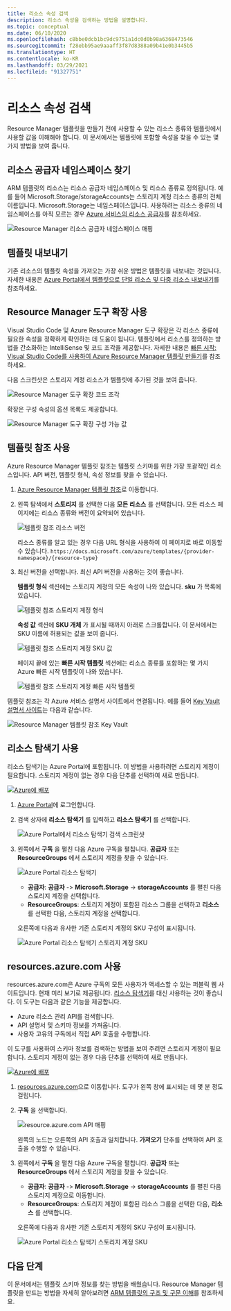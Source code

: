 ```yaml
---
title: 리소스 속성 검색
description: 리소스 속성을 검색하는 방법을 설명합니다.
ms.topic: conceptual
ms.date: 06/10/2020
ms.openlocfilehash: c8bbe0dcb1bc9dc9751a1dc0d0b98a6368473546
ms.sourcegitcommit: f28ebb95ae9aaaff3f87d8388a09b41e0b3445b5
ms.translationtype: HT
ms.contentlocale: ko-KR
ms.lasthandoff: 03/29/2021
ms.locfileid: "91327751"
---
```

# <a name="discover-resource-properties"></a>리소스 속성 검색

Resource Manager 템플릿을 만들기 전에 사용할 수 있는 리소스 종류와 템플릿에서 사용할 값을 이해해야 합니다. 이 문서에서는 템플릿에 포함할 속성을 찾을 수 있는 몇 가지 방법을 보여 줍니다.

## <a name="find-resource-provider-namespaces"></a>리소스 공급자 네임스페이스 찾기

ARM 템플릿의 리소스는 리소스 공급자 네임스페이스 및 리소스 종류로 정의됩니다. 예를 들어 Microsoft.Storage/storageAccounts는 스토리지 계정 리소스 종류의 전체 이름입니다. Microsoft.Storage는 네임스페이스입니다. 사용하려는 리소스 종류의 네임스페이스를 아직 모르는 경우 [Azure 서비스의 리소스 공급자](../management/azure-services-resource-providers.md)를 참조하세요.

![Resource Manager 리소스 공급자 네임스페이스 매핑](./media/view-resources/resource-provider-namespace-and-azure-service-mapping.png)

## <a name="export-templates"></a>템플릿 내보내기

기존 리소스의 템플릿 속성을 가져오는 가장 쉬운 방법은 템플릿을 내보내는 것입니다. 자세한 내용은 [Azure Portal에서 템플릿으로 단일 리소스 및 다중 리소스 내보내기](./export-template-portal.md)를 참조하세요.

## <a name="use-resource-manager-tools-extension"></a>Resource Manager 도구 확장 사용

Visual Studio Code 및 Azure Resource Manager 도구 확장은 각 리소스 종류에 필요한 속성을 정확하게 확인하는 데 도움이 됩니다. 템플릿에서 리소스를 정의하는 방법을 간소화하는 IntelliSense 및 코드 조각을 제공합니다. 자세한 내용은 [빠른 시작: Visual Studio Code를 사용하여 Azure Resource Manager 템플릿 만들기](./quickstart-create-templates-use-visual-studio-code.md#add-an-azure-resource)를 참조하세요.

다음 스크린샷은 스토리지 계정 리소스가 템플릿에 추가된 것을 보여 줍니다.

![Resource Manager 도구 확장 코드 조각](./media/view-resources/resource-manager-tools-extension-snippets.png)

확장은 구성 속성의 옵션 목록도 제공합니다.

![Resource Manager 도구 확장 구성 가능 값](./media/view-resources/resource-manager-tools-extension-configurable-properties.png)

## <a name="use-template-reference"></a>템플릿 참조 사용

Azure Resource Manager 템플릿 참조는 템플릿 스키마를 위한 가장 포괄적인 리소스입니다. API 버전, 템플릿 형식, 속성 정보를 찾을 수 있습니다.

1. [Azure Resource Manager 템플릿 참조](/azure/templates/)로 이동합니다.
1. 왼쪽 탐색에서 **스토리지** 를 선택한 다음 **모든 리소스** 를 선택합니다. 모든 리소스 페이지에는 리소스 종류와 버전이 요약되어 있습니다.

    ![템플릿 참조 리소스 버전](./media/view-resources/resource-manager-template-reference-resource-versions.png)

    리소스 종류를 알고 있는 경우 다음 URL 형식을 사용하여 이 페이지로 바로 이동할 수 있습니다. `https://docs.microsoft.com/azure/templates/{provider-namespace}/{resource-type}`

1. 최신 버전을 선택합니다. 최신 API 버전을 사용하는 것이 좋습니다.

    **템플릿 형식** 섹션에는 스토리지 계정의 모든 속성이 나와 있습니다. **sku** 가 목록에 있습니다.

    ![템플릿 참조 스토리지 계정 형식](./media/view-resources/resource-manager-template-reference-storage-account-sku.png)

    **속성 값** 섹션에 **SKU 개체** 가 표시될 때까지 아래로 스크롤합니다. 이 문서에서는 SKU 이름에 허용되는 값을 보여 줍니다.

    ![템플릿 참조 스토리지 계정 SKU 값](./media/view-resources/resource-manager-template-reference-storage-account-sku-values.png)

    페이지 끝에 있는 **빠른 시작 템플릿** 섹션에는 리소스 종류를 포함하는 몇 가지 Azure 빠른 시작 템플릿이 나와 있습니다.

    ![템플릿 참조 스토리지 계정 빠른 시작 템플릿](./media/view-resources/resource-manager-template-reference-quickstart-templates.png)

템플릿 참조는 각 Azure 서비스 설명서 사이트에서 연결됩니다.  예를 들어 [Key Vault 설명서 사이트](../../key-vault/general/overview.md)는 다음과 같습니다.

![Resource Manager 템플릿 참조 Key Vault](./media/view-resources/resource-manager-template-reference-key-vault.png)

## <a name="use-resource-explorer"></a>리소스 탐색기 사용

리소스 탐색기는 Azure Portal에 포함됩니다. 이 방법을 사용하려면 스토리지 계정이 필요합니다. 스토리지 계정이 없는 경우 다음 단추를 선택하여 새로 만듭니다.

[![Azure에 배포](https://aka.ms/deploytoazurebutton)](https://portal.azure.com/#create/Microsoft.Template/uri/https%3a%2f%2fraw.githubusercontent.com%2fAzure%2fazure-quickstart-templates%2fmaster%2f101-storage-account-create%2fazuredeploy.json)

1. [Azure Portal](https://portal.azure.com)에 로그인합니다.
1. 검색 상자에 **리소스 탐색기** 를 입력하고 **리소스 탐색기** 를 선택합니다.

    ![Azure Portal에서 리소스 탐색기 검색 스크린샷](./media/view-resources/azure-portal-resource-explorer.png)

1. 왼쪽에서 **구독** 을 펼친 다음 Azure 구독을 펼칩니다. **공급자** 또는 **ResourceGroups** 에서 스토리지 계정을 찾을 수 있습니다.

    ![Azure Portal 리소스 탐색기](./media/view-resources/azure-portal-resource-explorer-home.png)

    - **공급자**: **공급자** -> **Microsoft.Storage** -> **storageAccounts** 를 펼친 다음 스토리지 계정을 선택합니다.
    - **ResourceGroups**: 스토리지 계정이 포함된 리소스 그룹을 선택하고 **리소스** 를 선택한 다음, 스토리지 계정을 선택합니다.

    오른쪽에 다음과 유사한 기존 스토리지 계정의 SKU 구성이 표시됩니다.

    ![Azure Portal 리소스 탐색기 스토리지 계정 SKU](./media/view-resources/azure-portal-resource-explorer-sku.png)

## <a name="use-resourcesazurecom"></a>resources.azure.com 사용

resources.azure.com은 Azure 구독의 모든 사용자가 액세스할 수 있는 퍼블릭 웹 사이트입니다. 현재 미리 보기로 제공됩니다.  [리소스 탐색기](#use-resource-explorer)를 대신 사용하는 것이 좋습니다. 이 도구는 다음과 같은 기능을 제공합니다.

- Azure 리소스 관리 API를 검색합니다.
- API 설명서 및 스키마 정보를 가져옵니다.
- 사용자 고유의 구독에서 직접 API 호출을 수행합니다.

이 도구를 사용하여 스키마 정보를 검색하는 방법을 보여 주려면 스토리지 계정이 필요합니다. 스토리지 계정이 없는 경우 다음 단추를 선택하여 새로 만듭니다.

[![Azure에 배포](https://aka.ms/deploytoazurebutton)](https://portal.azure.com/#create/Microsoft.Template/uri/https%3a%2f%2fraw.githubusercontent.com%2fAzure%2fazure-quickstart-templates%2fmaster%2f101-storage-account-create%2fazuredeploy.json)

1. [resources.azure.com](https://resources.azure.com/)으로 이동합니다. 도구가 왼쪽 창에 표시되는 데 몇 분 정도 걸립니다.
1. **구독** 을 선택합니다.

    ![resource.azure.com API 매핑](./media/view-resources/resources-azure-com-api-mapping.png)

    왼쪽의 노드는 오른쪽의 API 호출과 일치합니다. **가져오기** 단추를 선택하여 API 호출을 수행할 수 있습니다.
1. 왼쪽에서 **구독** 을 펼친 다음 Azure 구독을 펼칩니다. **공급자** 또는 **ResourceGroups** 에서 스토리지 계정을 찾을 수 있습니다.

    - **공급자**: **공급자** -> **Microsoft.Storage** -> **storageAccounts** 를 펼친 다음 스토리지 계정으로 이동합니다.
    - **ResourceGroups**: 스토리지 계정이 포함된 리소스 그룹을 선택한 다음, **리소스** 를 선택합니다.

    오른쪽에 다음과 유사한 기존 스토리지 계정의 SKU 구성이 표시됩니다.

    ![Azure Portal 리소스 탐색기 스토리지 계정 SKU](./media/view-resources/azure-portal-resource-explorer-sku.png)

## <a name="next-steps"></a>다음 단계

이 문서에서는 템플릿 스키마 정보를 찾는 방법을 배웠습니다. Resource Manager 템플릿을 만드는 방법을 자세히 알아보려면 [ARM 템플릿의 구조 및 구문 이해](./template-syntax.md)를 참조하세요.
